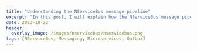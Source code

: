 ```yaml
---
title: "Understanding the NServiceBus message pipeline"
excerpt: "In this post, I will explain how the NServiceBus message pipeline works."
date: 2023-10-22
header:
  overlay_image: /images/nservicebus/nservicebus.png
tags: [NServiceBus, Messaging, Microservices, Outbox]
---
```

